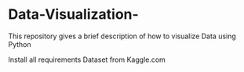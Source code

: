 # Data-Visualization-
This repository gives a brief description of how to visualize Data using Python

 Install all requirements 
 Dataset from Kaggle.com
